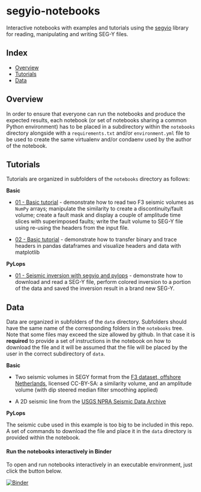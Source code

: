 # segyio-notebooks #

Interactive notebooks with examples and tutorials using the
[segyio](https://github.com/equinor/segyio) library for reading, manipulating 
and writing SEG-Y files.


## Index ##

* [Overview](#Overview)
* [Tutorials](#Tutorials)
* [Data](data)

## Overview ##
In order to ensure that everyone can run the notebooks and produce the expected results, 
each notebook (or set of notebooks sharing a common Python environment) has to be placed in a subdirectory within the
``notebooks`` directory alongside with a ``requirements.txt`` and/or ``environment.yml`` file to be used to create the same
virtualenv and/or condaenv used by the author of the notebook.


## Tutorials ##
Tutorials are organized in subfolders of the ``notebooks`` directory as follows:

**Basic**

- [01 - Basic tutorial](notebooks/basic/01_basic_tutorial.ipynb) - demonstrate how to read
  two F3 seismic volumes as `NumPy` arrays; manipulate the similarity to create
  a discontinuity/fault volume; create a fault mask and display a couple of
  amplitude time slices with superimposed faults; write the fault volume to
  SEG-Y file using re-using the headers from the input file.

- [02 - Basic tutorial](notebooks/basic/02_segy_quicklook.ipynb) - demonstrate how to 
  transfer binary and trace headers in pandas dataframes and visualize headers and data
  with matplotlib


**PyLops**

- [01 - Seismic inversion with segyio and pylops](notebooks/pylops/01_seismic_inversion.ipynb) - demonstrate how to download and 
  read a SEG-Y file, perform colored inversion to a portion of the data and saved the inversion result in a brand new SEG-Y.


## Data ##
Data are organized in subfolders of the ``data`` directory. Subfolders should have the same name of the corresponding folders in the 
``notebooks`` tree. Note that some files may exceed the size allowed by github. In that case it is **required** to provide a set of 
instructions in the notebook on how to download the file and it will be assumed that the file will be placed by the user
in the correct subdirectory of ``data``.

**Basic**

- Two seismic volumes in SEGY format from the [F3 dataset, offshore
  Netherlands](https://terranubis.com/datainfo/Netherlands-Offshore-F3-Block-Complete),
  licensed CC-BY-SA: a similarity volume, and an amplitude volume (with dip
  steered median filter smoothing applied)

- A 2D seismic line from the [USGS NPRA Seismic Data Archive](http://energy.usgs.gov/GeochemistryGeophysics/SeismicDataProcessingInterpretation/NPRASeismicDataArchive.aspx)


**PyLops**

The seismic cube used in this example is too big to be included in this repo. A set of commands to download the file and place it in the ``data`` 
directory is provided within the notebook.


#### Run the notebooks interactively in Binder
To open and run notebooks interactively in an executable environment, just
click the button below.

[![Binder](https://mybinder.org/badge_logo.svg)](https://mybinder.org/v2/gh/equinor/segyio-notebooks/master)
